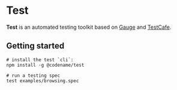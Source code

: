 # Test

**Test** is an automated testing toolkit based on [Gauge](http://gauge.org) and [TestCafe](https://devexpress.github.io/testcafe/).

## Getting started

```shell
# install the test `cli`:
npm install -g @codename/test

# run a testing spec
test examples/browsing.spec
```
